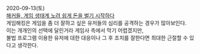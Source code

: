 2020-09-13(토)  
[해커들, 게임 생태계 노려 쉽게 돈을 벌기 시작하다](https://www.boannews.com/media/view.asp?idx=91006)  
게임해킹은 게임을 좀 더 잘하고 싶은 유저들의 심리를 공격하는 경우가 많아보인다.  
이는 개개인의 선택에 달린거라 게임사 측에서 막기 어렵겠지만,  
불법 프로그램 이용한 유저에 대한 대응이나 그 후 조치를 잘한다면 최대한 근절할 수 있다고 생각한다.  
